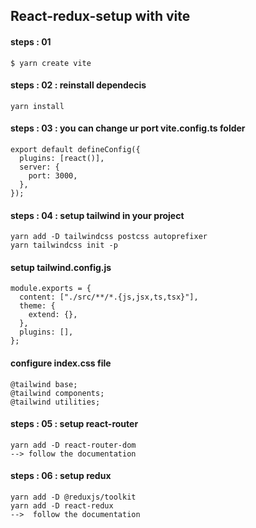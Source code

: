 
## React-redux-setup with vite
#### steps :  01
```
$ yarn create vite 
```
#### steps : 02 : reinstall dependecis
```
yarn install 
```
#### steps : 03 : you can change ur port  vite.config.ts folder
```
export default defineConfig({
  plugins: [react()],
  server: {
    port: 3000,
  },
});

```


#### steps : 04 : setup tailwind in your project
```
yarn add -D tailwindcss postcss autoprefixer   
yarn tailwindcss init -p

```
#### setup tailwind.config.js
```
module.exports = {
  content: ["./src/**/*.{js,jsx,ts,tsx}"],
  theme: {
    extend: {},
  },
  plugins: [],
};
```
#### configure index.css file 
```
@tailwind base;
@tailwind components;
@tailwind utilities;
```



#### steps : 05 : setup react-router

```
yarn add -D react-router-dom
--> follow the documentation 

```

#### steps : 06 : setup redux

```
yarn add -D @reduxjs/toolkit
yarn add -D react-redux
-->  follow the documentation
```
